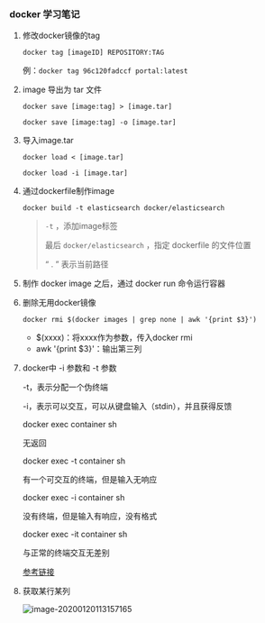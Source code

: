 ### docker 学习笔记

1. 修改docker镜像的tag

   `docker tag [imageID] REPOSITORY:TAG`

   例：`docker tag 96c120fadccf portal:latest`

2. image 导出为 tar 文件

   `docker save [image:tag] > [image.tar]`

   `docker save [image:tag] -o [image.tar]`

3. 导入image.tar

   `docker load < [image.tar]`

   `docker load -i [image.tar]`

4. 通过dockerfile制作image

   `docker build -t elasticsearch docker/elasticsearch`

   >  `-t` ，添加image标签
   >
   >  最后 `docker/elasticsearch` ，指定 dockerfile 的文件位置
   >
   >  “ . ” 表示当前路径

5. 制作 docker image 之后，通过 docker run 命令运行容器

6. 删除无用docker镜像

   `docker rmi $(docker images | grep none | awk '{print $3}')`

   + $(xxxx)：将xxxx作为参数，传入docker rmi
   + awk '{print $3}'：输出第三列

7. docker中 -i 参数和 -t 参数

   -t，表示分配一个伪终端
   
   -i，表示可以交互，可以从键盘输入（stdin），并且获得反馈
   
   
   
   docker exec container sh
   
   无返回
   
   docker exec -t container sh
   
   有一个可交互的终端，但是输入无响应
   
   docker exec -i container sh
   
   没有终端，但是输入有响应，没有格式
   
   docker exec -it container sh
   
   与正常的终端交互无差别
   
   
   
   [参考链接](https://blog.csdn.net/claram/article/details/104228727)
   
   
   
8. 获取某行某列

   ![image-20200120113157165](C:\Users\Jarvis.LAPTOP-HV4II8QE\AppData\Roaming\Typora\typora-user-images\image-20200120113157165.png)

   
